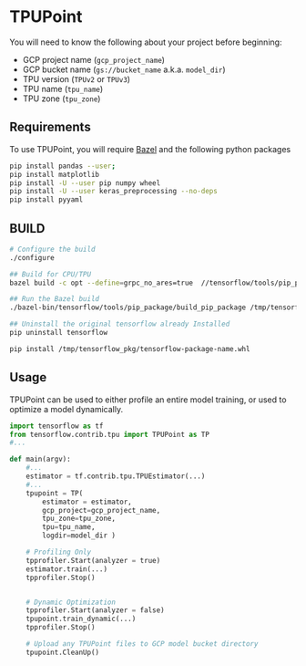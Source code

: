 # TPUPoint

You will need to know the following about your project before beginning: 
- GCP project name (`gcp_project_name`)
- GCP bucket name (`gs://bucket_name` a.k.a. `model_dir`)
- TPU version (`TPUv2` or `TPUv3`)
- TPU name (`tpu_name`)
- TPU zone (`tpu_zone`)


## Requirements

To use TPUPoint, you will require [Bazel](https://bazel.build/) and the following python packages

```bash
pip install pandas --user;
pip install matplotlib
pip install -U --user pip numpy wheel
pip install -U --user keras_preprocessing --no-deps
pip install pyyaml
```

## BUILD


```bash
# Configure the build
./configure

## Build for CPU/TPU
bazel build -c opt --define=grpc_no_ares=true  //tensorflow/tools/pip_package:build_pip_package

## Run the Bazel build
./bazel-bin/tensorflow/tools/pip_package/build_pip_package /tmp/tensorflow_pkg

## Uninstall the original tensorflow already Installed
pip uninstall tensorflow

pip install /tmp/tensorflow_pkg/tensorflow-package-name.whl
```

## Usage

TPUPoint can be used to either profile an entire model training, or used to optimize a model dynamically.

```python
import tensorflow as tf
from tensorflow.contrib.tpu import TPUPoint as TP
#...

def main(argv):
	#...
	estimator = tf.contrib.tpu.TPUEstimator(...)
	#...
	tpupoint = TP( 
		estimator = estimator,
		gcp_project=gcp_project_name,
		tpu_zone=tpu_zone,
		tpu=tpu_name,
		logdir=model_dir )

	# Profiling Only
	tpprofiler.Start(analyzer = true)
	estimator.train(...)
	tpprofiler.Stop()


	# Dynamic Optimization
	tpprofiler.Start(analyzer = false)
	tpupoint.train_dynamic(...)
	tpprofiler.Stop()

	# Upload any TPUPoint files to GCP model bucket directory
	tpupoint.CleanUp()

```
